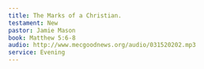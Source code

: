 ```yaml
---
title: The Marks of a Christian.
testament: New
pastor: Jamie Mason
book: Matthew 5:6-8
audio: http://www.mecgoodnews.org/audio/031520202.mp3
service: Evening
---
```

